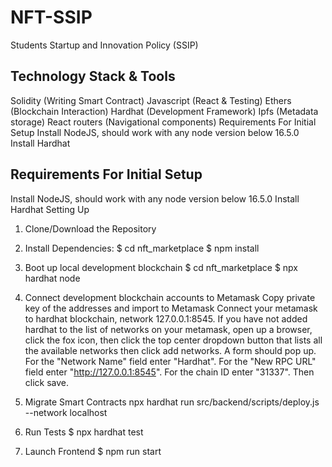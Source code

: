 # NFT-SSIP
Students Startup and Innovation Policy (SSIP)
## Technology Stack & Tools
Solidity (Writing Smart Contract)
Javascript (React & Testing)
Ethers (Blockchain Interaction)
Hardhat (Development Framework)
Ipfs (Metadata storage)
React routers (Navigational components)
Requirements For Initial Setup
Install NodeJS, should work with any node version below 16.5.0
Install Hardhat

## Requirements For Initial Setup
Install NodeJS, should work with any node version below 16.5.0
Install Hardhat
Setting Up
1. Clone/Download the Repository
2. Install Dependencies:
$ cd nft_marketplace
$ npm install
3. Boot up local development blockchain
$ cd nft_marketplace
$ npx hardhat node
4. Connect development blockchain accounts to Metamask
Copy private key of the addresses and import to Metamask
Connect your metamask to hardhat blockchain, network 127.0.0.1:8545.
If you have not added hardhat to the list of networks on your metamask, open up a browser, click the fox icon, then click the top center dropdown button that lists all the available networks then click add networks. A form should pop up. For the "Network Name" field enter "Hardhat". For the "New RPC URL" field enter "http://127.0.0.1:8545". For the chain ID enter "31337". Then click save.
5. Migrate Smart Contracts
npx hardhat run src/backend/scripts/deploy.js --network localhost

6. Run Tests
$ npx hardhat test

7. Launch Frontend
$ npm run start

